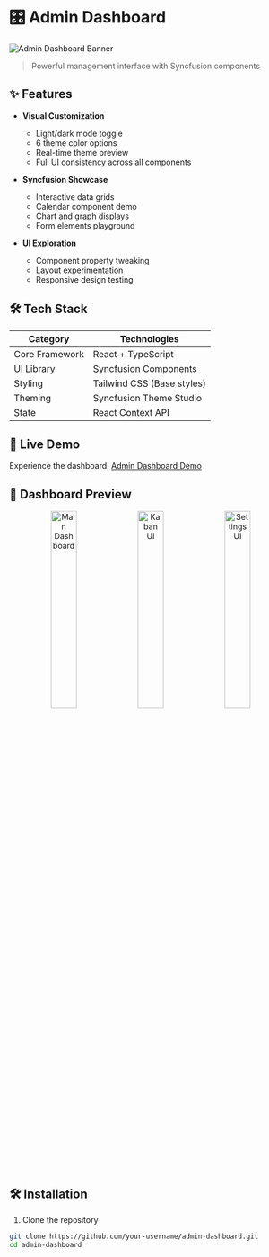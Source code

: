 # 🎛️ Admin Dashboard

![Admin Dashboard Banner](https://i.imgur.com/o1O9TJA.png)

> Powerful management interface with Syncfusion components

## ✨ Features

- **Visual Customization**
  - Light/dark mode toggle
  - 6 theme color options
  - Real-time theme preview
  - Full UI consistency across all components

- **Syncfusion Showcase**
  - Interactive data grids
  - Calendar component demo
  - Chart and graph displays
  - Form elements playground

- **UI Exploration**
  - Component property tweaking
  - Layout experimentation
  - Responsive design testing

## 🛠 Tech Stack

| Category       | Technologies                         |
|----------------|--------------------------------------|
| Core Framework | React + TypeScript                   |
| UI Library     | Syncfusion Components                |
| Styling        | Tailwind CSS (Base styles)           |
| Theming        | Syncfusion Theme Studio              |
| State          | React Context API                    |
## 🚀 Live Demo

Experience the dashboard: [Admin Dashboard Demo](https://admin-dashboard-bsjq.onrender.com)

## 📸 Dashboard Preview

<div align="center">
  <img src="https://i.imgur.com/pUNdc52.png" width="30%" alt="Main Dashboard">
  <img src="https://i.imgur.com/MopN6zy.png" width="30%" alt="Kaban UI"> 
  <img src="https://i.imgur.com/T0wNTJr.png" width="30%" alt="Settings UI">
</div>

## 🛠️ Installation

1. Clone the repository
```bash
git clone https://github.com/your-username/admin-dashboard.git
cd admin-dashboard

